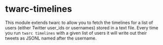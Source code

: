 # twarc-timelines

This module extends twarc to allow you to fetch the timelines for a list of
users (either Twitter user_ids or usernames) stored in a text file. Every time
you run `twarc timelines` with a given list of users it will write out their
tweets as JSONL named after the username.

[twarc]: https://github.com/docnow/twarc
